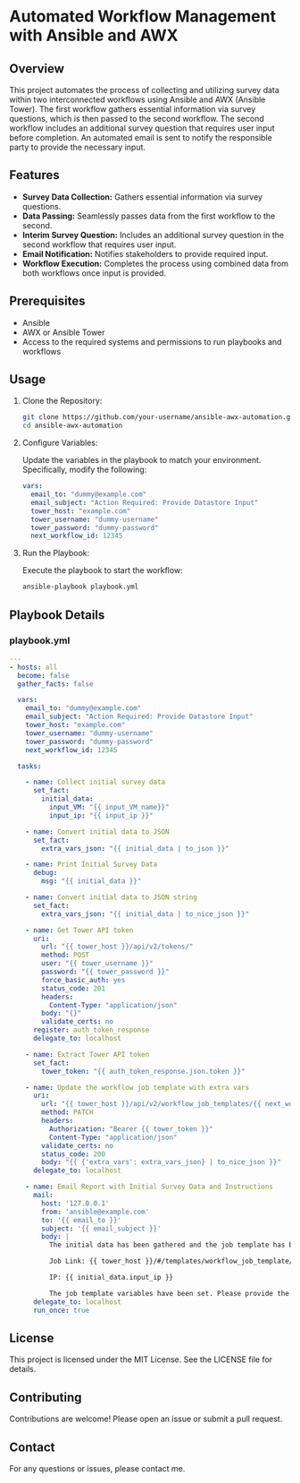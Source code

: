
# Automated Workflow Management with Ansible and AWX

## Overview

This project automates the process of collecting and utilizing survey data within two interconnected workflows using Ansible and AWX (Ansible Tower). The first workflow gathers essential information via survey questions, which is then passed to the second workflow. The second workflow includes an additional survey question that requires user input before completion. An automated email is sent to notify the responsible party to provide the necessary input.

## Features

- **Survey Data Collection:** Gathers essential information via survey questions.
- **Data Passing:** Seamlessly passes data from the first workflow to the second.
- **Interim Survey Question:** Includes an additional survey question in the second workflow that requires user input.
- **Email Notification:** Notifies stakeholders to provide required input.
- **Workflow Execution:** Completes the process using combined data from both workflows once input is provided.

## Prerequisites

- Ansible
- AWX or Ansible Tower
- Access to the required systems and permissions to run playbooks and workflows

## Usage

1. Clone the Repository:

   ```sh
   git clone https://github.com/your-username/ansible-awx-automation.git
   cd ansible-awx-automation
   ```

2. Configure Variables:

   Update the variables in the playbook to match your environment. Specifically, modify the following:

   ```yaml
   vars:
     email_to: "dummy@example.com"
     email_subject: "Action Required: Provide Datastore Input"
     tower_host: "example.com"
     tower_username: "dummy-username"
     tower_password: "dummy-password"
     next_workflow_id: 12345
   ```

3. Run the Playbook:

   Execute the playbook to start the workflow:

   ```sh
   ansible-playbook playbook.yml
   ```

## Playbook Details

### playbook.yml

```yaml
---
- hosts: all
  become: false
  gather_facts: false

  vars:
    email_to: "dummy@example.com"
    email_subject: "Action Required: Provide Datastore Input"
    tower_host: "example.com"
    tower_username: "dummy-username"
    tower_password: "dummy-password"
    next_workflow_id: 12345

  tasks:

    - name: Collect initial survey data
      set_fact:
        initial_data:
          input_VM: "{{ input_VM_name}}"
          input_ip: "{{ input_ip }}"

    - name: Convert initial data to JSON
      set_fact:
        extra_vars_json: "{{ initial_data | to_json }}"

    - name: Print Initial Survey Data
      debug:
        msg: "{{ initial_data }}"

    - name: Convert initial data to JSON string
      set_fact:
        extra_vars_json: "{{ initial_data | to_nice_json }}"

    - name: Get Tower API token
      uri:
        url: "{{ tower_host }}/api/v2/tokens/"
        method: POST
        user: "{{ tower_username }}"
        password: "{{ tower_password }}"
        force_basic_auth: yes
        status_code: 201
        headers:
          Content-Type: "application/json"
        body: "{}"
        validate_certs: no
      register: auth_token_response
      delegate_to: localhost

    - name: Extract Tower API token
      set_fact:
        tower_token: "{{ auth_token_response.json.token }}"

    - name: Update the workflow job template with extra vars
      uri:
        url: "{{ tower_host }}/api/v2/workflow_job_templates/{{ next_workflow_id }}/"
        method: PATCH
        headers:
          Authorization: "Bearer {{ tower_token }}"
          Content-Type: "application/json"
        validate_certs: no
        status_code: 200
        body: "{{ {'extra_vars': extra_vars_json} | to_nice_json }}"
      delegate_to: localhost

    - name: Email Report with Initial Survey Data and Instructions
      mail:
        host: '127.0.0.1'
        from: 'ansible@example.com'
        to: '{{ email_to }}'
        subject: '{{ email_subject }}'
        body: |
          The initial data has been gathered and the job template has been updated. Please provide the required datastore input at the following link when you are ready to launch the job:

          Job Link: {{ tower_host }}/#/templates/workflow_job_template/{{ next_workflow_id }}

          IP: {{ initial_data.input_ip }}

          The job template variables have been set. Please provide the datastore input and then launch the job.
      delegate_to: localhost
      run_once: true
```

## License

This project is licensed under the MIT License. See the LICENSE file for details.

## Contributing

Contributions are welcome! Please open an issue or submit a pull request.

## Contact

For any questions or issues, please contact me.
